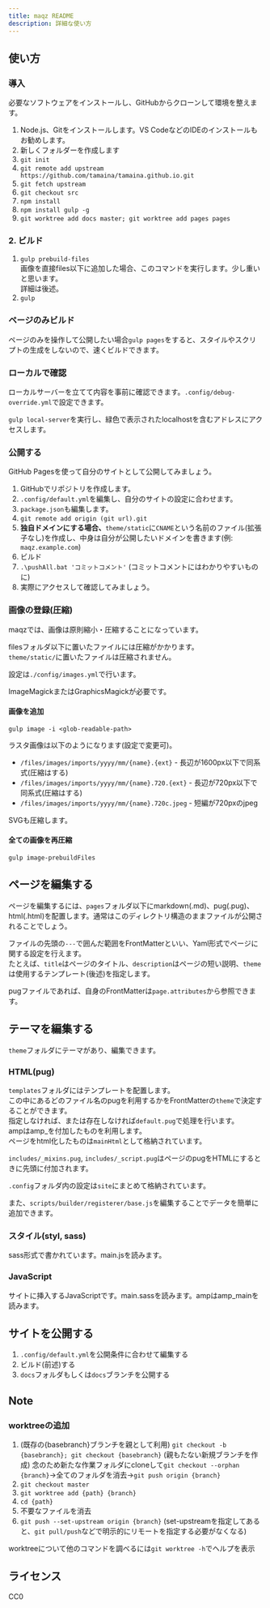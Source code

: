 ```yaml
---
title: maqz README
description: 詳細な使い方
---
```

## 使い方
### 導入
必要なソフトウェアをインストールし、GitHubからクローンして環境を整えます。

1. Node.js、Gitをインストールします。VS CodeなどのIDEのインストールもお勧めします。
2. 新しくフォルダーを作成します
3. `git init`
4. `git remote add upstream https://github.com/tamaina/tamaina.github.io.git`
5. `git fetch upstream`
6. `git checkout src`
7. `npm install`
8. `npm install gulp -g`
9.  `git worktree add docs master; git worktree add pages pages`

### 2. ビルド

1. `gulp prebuild-files`  
   画像を直接files以下に追加した場合、このコマンドを実行します。少し重いと思います。   
   詳細は後述。
2. `gulp`

### ページのみビルド
ページのみを操作して公開したい場合`gulp pages`をすると、スタイルやスクリプトの生成をしないので、速くビルドできます。

### ローカルで確認
ローカルサーバーを立てて内容を事前に確認できます。`.config/debug-override.yml`で設定できます。

`gulp local-server`を実行し、緑色で表示されたlocalhostを含むアドレスにアクセスします。

### 公開する
GitHub Pagesを使って自分のサイトとして公開してみましょう。

1. GitHubでリポジトリを作成します。
2. `.config/default.yml`を編集し、自分のサイトの設定に合わせます。 
3. `package.json`も編集します。
4. `git remote add origin (git url).git`
5. **独自ドメインにする場合、**`theme/static`に`CNAME`という名前のファイル(拡張子なし)を作成し、中身は自分が公開したいドメインを書きます(例: `maqz.example.com`)
6. ビルド
7. `.\pushAll.bat 'コミットコメント'` (コミットコメントにはわかりやすいものに)
8. 実際にアクセスして確認してみましょう。 

### 画像の登録(圧縮)
maqzでは、画像は原則縮小・圧縮することになっています。

filesフォルダ以下に置いたファイルには圧縮がかかります。  
`theme/static/`に置いたファイルは圧縮されません。

設定は`./config/images.yml`で行います。

ImageMagickまたはGraphicsMagickが必要です。

#### 画像を追加
```
gulp image -i <glob-readable-path>
```

ラスタ画像は以下のようになります(設定で変更可)。  
- `/files/images/imports/yyyy/mm/{name}.{ext}` - 長辺が1600px以下で同系式(圧縮はする)
- `/files/images/imports/yyyy/mm/{name}.720.{ext}` - 長辺が720px以下で同系式(圧縮はする)
- `/files/images/imports/yyyy/mm/{name}.720c.jpeg` - 短編が720pxのjpeg

SVGも圧縮します。

#### 全ての画像を再圧縮
```
gulp image-prebuildFiles
```

## ページを編集する
ページを編集するには、`pages`フォルダ以下にmarkdown(.md)、pug(.pug)、html(.html)を配置します。通常はこのディレクトリ構造のままファイルが公開されることでしょう。

ファイルの先頭の`---`で囲んだ範囲をFrontMatterといい、Yaml形式でページに関する設定を行えます。  
たとえば、`title`はページのタイトル、`description`はページの短い説明、`theme`は使用するテンプレート(後述)を指定します。

pugファイルであれば、自身のFrontMatterは`page.attributes`から参照できます。

## テーマを編集する
`theme`フォルダにテーマがあり、編集できます。

### HTML(pug)
`templates`フォルダにはテンプレートを配置します。  
この中にあるどのファイル名のpugを利用するかをFrontMatterの`theme`で決定することができます。  
指定しなければ、または存在しなければ`default.pug`で処理を行います。  
ampはamp_を付加したものを利用します。  
ページをhtml化したものは`mainHtml`として格納されています。

`includes/_mixins.pug`, `includes/_script.pug`はページのpugをHTMLにするときに先頭に付加されます。

`.config`フォルダ内の設定は`site`にまとめて格納されています。

また、`scripts/builder/registerer/base.js`を編集することでデータを簡単に追加できます。

### スタイル(styl, sass)
sass形式で書かれています。main.jsを読みます。

### JavaScript
サイトに挿入するJavaScriptです。main.sassを読みます。ampはamp_mainを読みます。

## サイトを公開する
1. `.config/default.yml`を公開条件に合わせて編集する
2. ビルド(前述)する
3. `docs`フォルダもしくは`docs`ブランチを公開する


## Note

### worktreeの追加

1. (既存の{basebranch}ブランチを親として利用) `git checkout -b {basebranch}; git checkout {basebranch}`
   (親もたない新規ブランチを作成) 念のため新たな作業フォルダにcloneして`git checkout --orphan {branch}`→全てのフォルダを消去→`git push origin {branch}`
2. `git checkout master`
2. `git worktree add {path} {branch}`
3. `cd {path}`
4. 不要なファイルを消去
5. `git push --set-upstream origin {branch}` (set-upstreamを指定してあると、`git pull/push`などで明示的にリモートを指定する必要がなくなる)

worktreeについて他のコマンドを調べるには`git worktree -h`でヘルプを表示

## ライセンス
CC0
